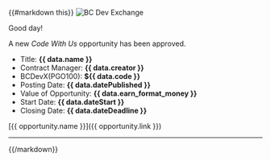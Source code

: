 {{#markdown this}}
![BC Dev Exchange](https://bcdevexchange.org/modules/core/client/img/logo/new-logo-220px.png)

Good day!

A new *Code With Us* opportunity has been approved. 

- Title: **{{ data.name }}**
- Contract Manager: **{{ data.creator }}**
- BCDevX(PGO100): **${{ data.code }}**
- Posting Date: **{{ data.datePublished }}**
- Value of Opportunity: **{{ data.earn_format_money }}**
- Start Date: **{{ data.dateStart }}**
- Closing Date: **{{ data.dateDeadline }}**

[{{ opportunity.name }}]({{ opportunity.link }})

---

{{/markdown}}
